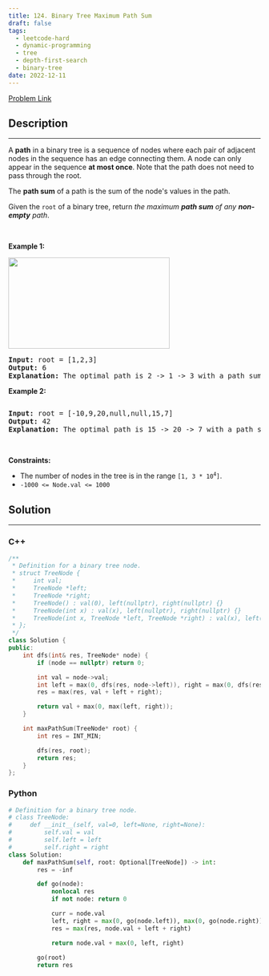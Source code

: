 ```yaml
---
title: 124. Binary Tree Maximum Path Sum
draft: false
tags: 
  - leetcode-hard
  - dynamic-programming
  - tree
  - depth-first-search
  - binary-tree
date: 2022-12-11
---
```


[Problem Link](https://leetcode.com/problems/binary-tree-maximum-path-sum/)

## Description

---
<p>A <strong>path</strong> in a binary tree is a sequence of nodes where each pair of adjacent nodes in the sequence has an edge connecting them. A node can only appear in the sequence <strong>at most once</strong>. Note that the path does not need to pass through the root.</p>

<p>The <strong>path sum</strong> of a path is the sum of the node&#39;s values in the path.</p>

<p>Given the <code>root</code> of a binary tree, return <em>the maximum <strong>path sum</strong> of any <strong>non-empty</strong> path</em>.</p>

<p>&nbsp;</p>
<p><strong class="example">Example 1:</strong></p>
<img alt="" src="https://assets.leetcode.com/uploads/2020/10/13/exx1.jpg" style="width: 322px; height: 182px;" />
<pre>
<strong>Input:</strong> root = [1,2,3]
<strong>Output:</strong> 6
<strong>Explanation:</strong> The optimal path is 2 -&gt; 1 -&gt; 3 with a path sum of 2 + 1 + 3 = 6.
</pre>

<p><strong class="example">Example 2:</strong></p>
<img alt="" src="https://assets.leetcode.com/uploads/2020/10/13/exx2.jpg" />
<pre>
<strong>Input:</strong> root = [-10,9,20,null,null,15,7]
<strong>Output:</strong> 42
<strong>Explanation:</strong> The optimal path is 15 -&gt; 20 -&gt; 7 with a path sum of 15 + 20 + 7 = 42.
</pre>

<p>&nbsp;</p>
<p><strong>Constraints:</strong></p>

<ul>
	<li>The number of nodes in the tree is in the range <code>[1, 3 * 10<sup>4</sup>]</code>.</li>
	<li><code>-1000 &lt;= Node.val &lt;= 1000</code></li>
</ul>


## Solution

---
### C++
``` cpp title='binary-tree-maximum-path-sum'
/**
 * Definition for a binary tree node.
 * struct TreeNode {
 *     int val;
 *     TreeNode *left;
 *     TreeNode *right;
 *     TreeNode() : val(0), left(nullptr), right(nullptr) {}
 *     TreeNode(int x) : val(x), left(nullptr), right(nullptr) {}
 *     TreeNode(int x, TreeNode *left, TreeNode *right) : val(x), left(left), right(right) {}
 * };
 */
class Solution {
public:
    int dfs(int& res, TreeNode* node) {
        if (node == nullptr) return 0;

        int val = node->val;
        int left = max(0, dfs(res, node->left)), right = max(0, dfs(res, node->right));
        res = max(res, val + left + right);

        return val + max(0, max(left, right));
    }

    int maxPathSum(TreeNode* root) {
        int res = INT_MIN;

        dfs(res, root);
        return res;
    }
};
```
### Python
``` py title='binary-tree-maximum-path-sum'
# Definition for a binary tree node.
# class TreeNode:
#     def __init__(self, val=0, left=None, right=None):
#         self.val = val
#         self.left = left
#         self.right = right
class Solution:
    def maxPathSum(self, root: Optional[TreeNode]) -> int:
        res = -inf

        def go(node):
            nonlocal res
            if not node: return 0

            curr = node.val
            left, right = max(0, go(node.left)), max(0, go(node.right))
            res = max(res, node.val + left + right)

            return node.val + max(0, left, right)
            
        go(root)
        return res
```

